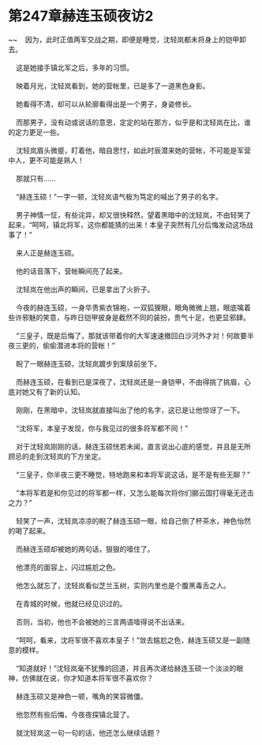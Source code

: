 # 第247章赫连玉硕夜访2
~~&nbsp;&nbsp;&nbsp;&nbsp;因为，此时正值两军交战之期，即便是睡觉，沈轻岚都未将身上的铠甲卸去。<br><br>&nbsp;&nbsp;&nbsp;&nbsp;这是她接手镇北军之后，多年的习惯。<br><br>&nbsp;&nbsp;&nbsp;&nbsp;映着月光，沈轻岚看到，她的营帐里，已是多了一道黑色身影。<br><br>&nbsp;&nbsp;&nbsp;&nbsp;她看得不清，却可以从轮廓看得出是一个男子，身姿修长。<br><br>&nbsp;&nbsp;&nbsp;&nbsp;而那男子，没有动或说话的意思，定定的站在那方，似乎是和沈轻岚在比，谁的定力更足一些。<br><br>&nbsp;&nbsp;&nbsp;&nbsp;沈轻岚眉头微蹙，盯着他，暗自思忖，如此时辰潜来她的营帐，不可能是军营中人，更不可能是熟人！<br><br>&nbsp;&nbsp;&nbsp;&nbsp;那就只有……<br><br>&nbsp;&nbsp;&nbsp;&nbsp;“赫连玉硕！”一字一顿，沈轻岚语气极为笃定的喊出了男子的名字。<br><br>&nbsp;&nbsp;&nbsp;&nbsp;男子神情一怔，有些诧异，却又很快释然，望着黑暗中的沈轻岚，不由轻笑了起来，“呵呵，镇北将军，这你都能猜的出来！本皇子突然有几分后悔发动这场战事了！”<br><br>&nbsp;&nbsp;&nbsp;&nbsp;来人正是赫连玉硕。<br><br>&nbsp;&nbsp;&nbsp;&nbsp;他的话音落下，营帐瞬间亮了起来。<br><br>&nbsp;&nbsp;&nbsp;&nbsp;沈轻岚在他出声的瞬间，已是拿出了火折子。<br><br>&nbsp;&nbsp;&nbsp;&nbsp;今夜的赫连玉硕，一身华贵紫衣锦袍，一双狐狸眼，眼角微微上翘，眼底噙着些许邪魅的笑意，与昨日铠甲披身是截然不同的装扮，贵气十足，也更显邪肆。<br><br>&nbsp;&nbsp;&nbsp;&nbsp;“三皇子，既是后悔了，那就该带着你的大军速速撤回白沙河外才对！何故要半夜三更的，偷偷潜进本将的营帐！”<br><br>&nbsp;&nbsp;&nbsp;&nbsp;睨了一眼赫连玉硕，沈轻岚踱步到案牍前坐下。<br><br>&nbsp;&nbsp;&nbsp;&nbsp;而赫连玉硕，在看到已是深夜了，沈轻岚还是一身铠甲，不由得挑了挑眉，心底对她又有了新的认知。<br><br>&nbsp;&nbsp;&nbsp;&nbsp;刚刚，在黑暗中，沈轻岚就直接叫出了他的名字，这已是让他惊讶了一下。<br><br>&nbsp;&nbsp;&nbsp;&nbsp;“沈将军，本皇子发现，你与我见过的很多将军都不同！”<br><br>&nbsp;&nbsp;&nbsp;&nbsp;对于沈轻岚刚刚的话，赫连玉硕恍若未闻，直言说出心底的感觉，并且是无所顾忌的走到沈轻岚的下方坐定。<br><br>&nbsp;&nbsp;&nbsp;&nbsp;“三皇子，你半夜三更不睡觉，特地跑来和本将军说这话，是不是有些无聊？”<br><br>&nbsp;&nbsp;&nbsp;&nbsp;“本将军若是和你见过的将军都一样，又怎么能每次将你们郦云国打得毫无还击之力？”<br><br>&nbsp;&nbsp;&nbsp;&nbsp;轻笑了一声，沈轻岚凉凉的睨了赫连玉硕一眼，给自己倒了杯茶水，神色怡然的喝了起来。<br><br>&nbsp;&nbsp;&nbsp;&nbsp;而赫连玉硕却被她的两句话，狠狠的噎住了。<br><br>&nbsp;&nbsp;&nbsp;&nbsp;他漂亮的面容上，闪过尴尬之色。<br><br>&nbsp;&nbsp;&nbsp;&nbsp;他怎么就忘了，沈轻岚看似芝兰玉树，实则内里也是个腹黑毒舌之人。<br><br>&nbsp;&nbsp;&nbsp;&nbsp;在青城的时候，他就已经见识过的。<br><br>&nbsp;&nbsp;&nbsp;&nbsp;否则，当初，他也不会被她的三言两语噎得说不出话来。<br><br>&nbsp;&nbsp;&nbsp;&nbsp;“呵呵，看来，沈将军很不喜欢本皇子！”敛去尴尬之色，赫连玉硕又是一副随意的模样。<br><br>&nbsp;&nbsp;&nbsp;&nbsp;“知道就好！”沈轻岚毫不犹豫的回道，并且再次递给赫连玉硕一个淡淡的眼神，仿佛就在说，你才知道本将军很不喜欢你？<br><br>&nbsp;&nbsp;&nbsp;&nbsp;赫连玉硕又是神色一顿，嘴角的笑容微僵。<br><br>&nbsp;&nbsp;&nbsp;&nbsp;他忽然有些后悔，今夜夜探镇北营了。<br><br>&nbsp;&nbsp;&nbsp;&nbsp;就沈轻岚这一句一句的话，他还怎么继续话题？<br><br>
                    

<script>_fwqdsqadxfw()</script>
<div><script>_dfwf1dw();</script></div>
<div><script>_dfwf1agdw();</script></div>
                